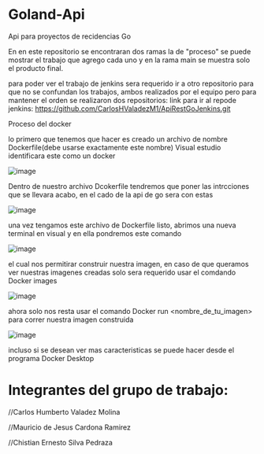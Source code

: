 # Goland-Api
Api para proyectos de recidencias Go

En en este repositorio se encontraran dos ramas la de "proceso" se puede mostrar el trabajo que agrego cada uno y en la rama main se muestra solo el producto final.

para poder ver el trabajo de jenkins sera requerido ir a otro repositorio para que no se confundan los trabajos, ambos realizados por el equipo pero para mantener el orden se realizaron dos repositorios:
link para ir al repode jenkins: https://github.com/CarlosHValadezM1/ApiRestGoJenkins.git

Proceso del docker

lo primero que tenemos que hacer es creado un archivo de nombre Dockerfile(debe usarse exactamente este nombre) Visual estudio identificara este como un docker

![image](https://github.com/user-attachments/assets/fc872b11-5e31-4622-b207-f1837d8cad77)

Dentro de nuestro archivo Dcokerfile tendremos que poner las intrcciones que se llevara acabo, en el cado de la api de go sera con estas

![image](https://github.com/user-attachments/assets/2863db7d-a9a3-4205-9028-5db1a04c4675)

una vez tengamos este archivo de Dockerfile listo, abrimos una nueva terminal en visual y en ella pondremos este comando

![image](https://github.com/user-attachments/assets/f500df79-ba17-4912-8cc1-80dac6b21ea3)

el cual nos permitirar construir nuestra imagen, en caso de que queramos ver nuestras imagenes creadas solo sera requerido usar el comdando Docker images

![image](https://github.com/user-attachments/assets/932aba1f-90c5-4825-9b81-a1b18b99cf7a)

ahora solo nos resta usar el comando Docker run  <nombre_de_tu_imagen> para correr nuestra imagen construida 

![image](https://github.com/user-attachments/assets/8c18c187-a0b4-4ee9-925c-e5cde2ee7e0f)

incluso si se desean ver mas caracteristicas se puede  hacer desde el programa Docker Desktop




# Integrantes del grupo de trabajo:

//Carlos Humberto Valadez Molina

//Mauricio de Jesus Cardona Ramirez

//Chistian Ernesto Silva Pedraza
